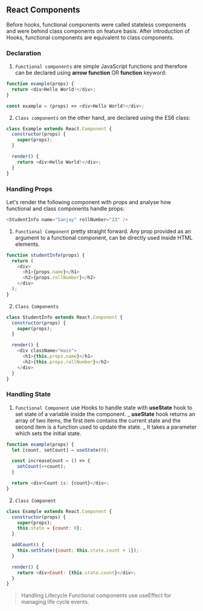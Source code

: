 ## React Components
Before hooks, functional components were called stateless components and were behind class components on feature basis. After introduction of Hooks, functional components are equivalent to class components.

### Declaration
1. `Functional components` are simple JavaScript functions and therefore can be declared using **arrow function** OR **function** keyword:
```javascript
function example(props) {
  return <div>Hello World!</div>;
}

const example = (props) => <div>Hello World!</div>;  
```

2. `Class components` on the other hand, are declared using the ES6 class:
```javascript
class Example extends React.Component {
  constructor(props) {
    super(props);
  }

  render() {
    return <div>Hello World!</div>;
  }
}
```

### Handling Props
Let's render the following component with props and analyse how functional and class components handle props:
```javascript
<StudentInfo name="Sanjay" rollNumber="23" />
```

1. `Functional Component` pretty straight forward. Any prop provided as an argument to a functional component, can be directly used inside HTML elements.
```javascript
function studentInfo(props) {
  return (
    <div>
      <h1>{props.name}</h1>
      <h2>{props.rollNumber}</h2>
    </div>
  );
}
```

2. `Class Components`
```javascript
class StudentInfo extends React.Component {
  constructor(props) {
    super(props);
  }

  render() {
    <div className="main">
      <h1>{this.props.name}</h1>
      <h2>{this.props.rollNumber}</h2> 
    </div>
  }
}
```

### Handling State
1. `Functional Component` use Hooks to handle state with **useState** hook to set state of a variable inside the component.
   _ **useState** hook returns an array of two items, the first item contains the current state and the second item is a function used to update the state.
   _ It takes a parameter which sets the initial state.

```javascript
function example(props) {
  let [count, setCount] = useState(0);

  const increaseCount = () => {
    setCount(++count);
  }

  return <div>Count is: {count}</div>;
} 
```

2. `Class Component`
```javascript
class Example extends React.Component {
  constructor(props) {
    super(props);
    this.state = {count: 0};
  }

  addCount() {
    this.setState({count: this.state.count + 1});
  }

  render() {
    return <div>Count: {this.state.count}</div>;
  }
}
```

> Handling Lifecycle
Functional components use useEffect for managing life cycle events.